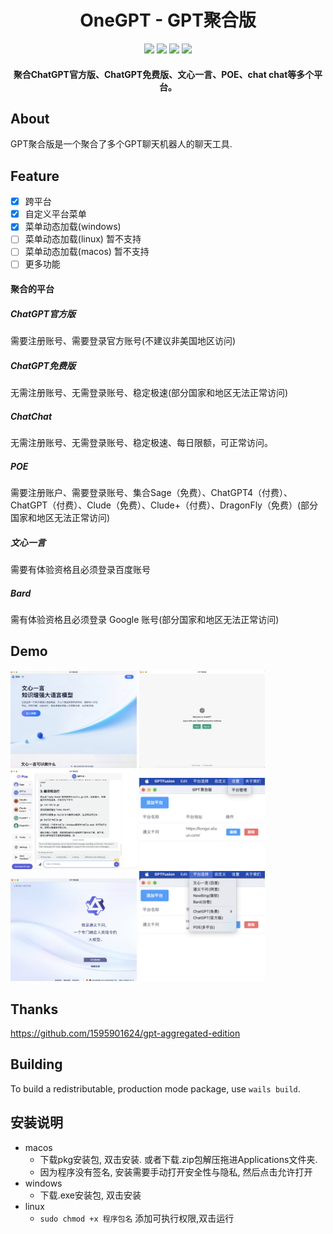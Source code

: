 
<div align="center">
    <h1>OneGPT - GPT聚合版</h1>
    <div><img src="https://img.shields.io/badge/stable%20version-v0.3.3-blue.svg?style=flat"></img>
<img src="https://img.shields.io/badge/preview%20version-v0.4.0%20PREVIEW-orange.svg?style=flat"></img>
<img src="https://img.shields.io/badge/license-GPL%203.0-brightgreen.svg?style=flat"></img>
<img src="https://img.shields.io/badge/language-简体中文-brightgreen.svg?style=flat"></img></div>
    <h4>聚合ChatGPT官方版、ChatGPT免费版、文心一言、POE、chat chat等多个平台。</h4>
</div>

## About

GPT聚合版是一个聚合了多个GPT聊天机器人的聊天工具.

## Feature
- [x] 跨平台
- [x] 自定义平台菜单
- [x] 菜单动态加载(windows)
- [ ] 菜单动态加载(linux) 暂不支持
- [ ] 菜单动态加载(macos) 暂不支持
- [ ] 更多功能

#### 聚合的平台

##### ChatGPT官方版
需要注册账号、需要登录官方账号(不建议非美国地区访问)

##### ChatGPT免费版
无需注册账号、无需登录账号、稳定极速(部分国家和地区无法正常访问)

##### ChatChat
无需注册账号、无需登录账号、稳定极速、每日限额，可正常访问。

##### POE
需要注册账户、需要登录账号、集合Sage（免费）、ChatGPT4（付费）、ChatGPT（付费）、Clude（免费）、Clude+（付费）、DragonFly（免费）(部分国家和地区无法正常访问)

##### 文心一言
需要有体验资格且必须登录百度账号

##### Bard
需有体验资格且必须登录 Google 账号(部分国家和地区无法正常访问)

## Demo
<div>
<img src="demo/baidu.png" width=40% alt="yiyan"/>
<img src="demo/gpt.png" width=40% alt="chatchat"/>
<img src="demo/poe.png" width=40% alt="poe"/>
<img src="demo/select.png" width=40% alt="平台选择"/>
<img src="demo/tongyi.png" width=40% alt="阿里"/>
<img src="demo/platforms.png" width=40% alt="阿里"/>
</div>

## Thanks

https://github.com/1595901624/gpt-aggregated-edition

## Building

To build a redistributable, production mode package, use `wails build`.

## 安装说明

- macos
  - 下载pkg安装包, 双击安装. 或者下载.zip包解压拖进Applications文件夹.
  - 因为程序没有签名, 安装需要手动打开安全性与隐私, 然后点击允许打开
- windows
  - 下载.exe安装包, 双击安装
- linux
  - `sudo chmod +x 程序包名` 添加可执行权限,双击运行
